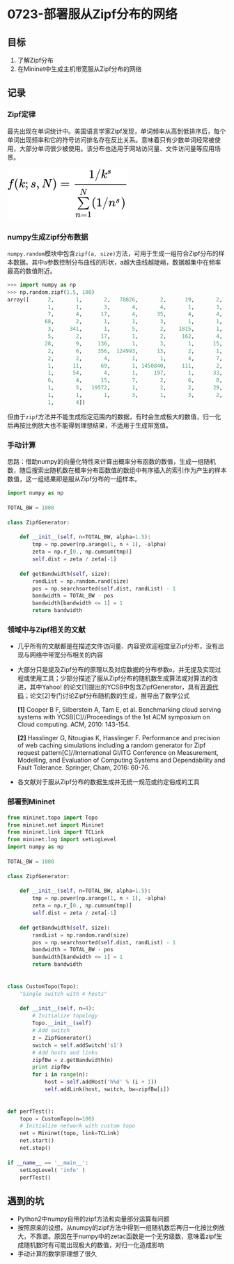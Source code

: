 # 0723-部署服从Zipf分布的网络

## 目标

1. 了解Zipf分布
2. 在Mininet中生成主机带宽服从Zipf分布的网络



## 记录

### Zipf定律

最先出现在单词统计中。美国语言学家Zipf发现，单词频率从高到低排序后，每个单词出现频率和它的符号访问排名存在反比关系。意味着只有少数单词经常被使用，大部分单词很少被使用。该分布也适用于网站访问量、文件访问量等应用场景。

![function](./function.svg)



### numpy生成Zipf分布数据

```numpy.random```模块中包含```zipf(a, size)```方法，可用于生成一组符合Zipf分布的样本数据。其中```a```参数控制分布曲线的形状，a越大曲线越陡峭，数据越集中在频率最高的数值附近。

```python
>>> import numpy as np
>>> np.random.zipf(1.5, 100)
array([      2,       1,       2,   78826,       2,      19,       2,
             1,       1,       3,       4,       4,       1,       3,
             7,       4,      17,       4,      35,       4,       4,
            68,       2,       1,       1,       3,       1,       1,
             3,     341,       1,       5,       2,    1815,       1,
             5,       2,      17,       1,       2,     162,       4,
            28,       9,     136,       1,       3,       1,      15,
             2,       6,     356,  124993,      13,       2,       1,
             2,       2,       4,       1,       1,       4,       7,
             1,      11,      69,       1, 1450840,     111,       2,
             1,      54,       4,       1,     197,       1,      33,
             6,       4,      15,       7,       2,       6,       8,
             1,       5,   19572,       1,       2,       2,      29,
             1,       1,       1,       3,       1,       3,       2,
             1,       4])
```

但由于```zipf```方法并不能生成指定范围内的数据，有时会生成极大的数值，归一化后再按比例放大也不能得到理想结果，不适用于生成带宽值。



### 手动计算

思路：借助numpy的向量化特性来计算出概率分布函数的数值，生成一组随机数，随后搜索出随机数在概率分布函数值的数组中有序插入的索引作为产生的样本数值，这一组结果即是服从Zipf分布的一组样本。

```python
import numpy as np

TOTAL_BW = 1000

class ZipfGenerator:

    def __init__(self, n=TOTAL_BW, alpha=1.5):
        tmp = np.power(np.arange(1, n + 1), -alpha)
        zeta = np.r_[0., np.cumsum(tmp)]
        self.dist = zeta / zeta[-1]

    def getBandwidth(self, size):
        randList = np.random.rand(size)
        pos = np.searchsorted(self.dist, randList) - 1
        bandwidth = TOTAL_BW - pos
        bandwidth[bandwidth <= 1] = 1
        return bandwidth
```



### 领域中与Zipf相关的文献

- 几乎所有的文献都是在描述文件访问量、内容受欢迎程度呈Zipf分布，没有出现与网络中带宽分布相关的内容

- 大部分只是提及Zipf分布的原理以及对应数据的分布参数```α```，并无提及实现过程或使用工具；少部分描述了服从Zipf分布的随机数生成算法或对算法的改进，其中Yahoo! 的论文[1]提出的YCSB中包含ZipfGenerator，具有[开源代码](https://github.com/brianfrankcooper/YCSB/blob/master/core/src/main/java/com/yahoo/ycsb/generator/ZipfianGenerator.java)；论文[2]专门讨论Zipf分布随机数的生成，推导出了数学公式

  **[1]** Cooper B F, Silberstein A, Tam E, et al. Benchmarking cloud serving systems with YCSB[C]//Proceedings of the 1st ACM symposium on Cloud computing. ACM, 2010: 143-154.

  **[2]** Hasslinger G, Ntougias K, Hasslinger  F. Performance and precision of web caching simulations including a random generator for Zipf request pattern[C]//International GI/ITG Conference on  Measurement, Modelling, and Evaluation of Computing Systems and Dependability and Fault Tolerance. Springer, Cham, 2016: 60-76.

- 各文献对于服从Zipf分布的数据生成并无统一规范或约定俗成的工具

  

### 部署到Mininet

```python
from mininet.topo import Topo
from mininet.net import Mininet
from mininet.link import TCLink
from mininet.log import setLogLevel
import numpy as np

TOTAL_BW = 1000

class ZipfGenerator:

    def __init__(self, n=TOTAL_BW, alpha=1.5):
        tmp = np.power(np.arange(1, n + 1), -alpha)
        zeta = np.r_[0., np.cumsum(tmp)]
        self.dist = zeta / zeta[-1]

    def getBandwidth(self, size):
        randList = np.random.rand(size)
        pos = np.searchsorted(self.dist, randList) - 1
        bandwidth = TOTAL_BW - pos
        bandwidth[bandwidth <= 1] = 1
        return bandwidth


class CustomTopo(Topo):
    "Single switch with 4 hosts"

    def __init__(self, n=4):
        # Initialize topology
        Topo.__init__(self)
        # Add switch
        z = ZipfGenerator()
        switch = self.addSwitch('s1')
        # Add hosts and links
        zipfBw = z.getBandwidth(n)
        print zipfBw
        for i in range(n):
            host = self.addHost('h%d' % (i + 1))
            self.addLink(host, switch, bw=zipfBw[i])


def perfTest():
    topo = CustomTopo(n=100)
    # Initialize network with custom topo
    net = Mininet(topo, link=TCLink)
    net.start()
    net.stop()

if __name__ == '__main__':
    setLogLevel( 'info' )
    perfTest()
```



## 遇到的坑

- Python2中numpy自带的zipf方法和向量部分运算有问题
- 按照原来的设想，从numpy的zipf方法中得到一组随机数后再归一化按比例放大，不靠谱。原因在于numpy中的zetac函数是一个无穷级数，意味着zipf生成随机数时有可能出现极大的数值，对归一化造成影响
- 手动计算的数学原理想了很久

